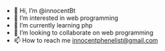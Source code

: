 - 👋 Hi, I’m @innocentBt
- 👀 I’m interested in web programming
- 🌱 I’m currently learning php
- 💞️ I’m looking to collaborate on web programming
- 📫 How to reach me innocentphenelist@gmail.com

<!---
innocentBt/innocentBt is a ✨ special ✨ repository because its `README.md` (this file) appears on your GitHub profile.
You can click the Preview link to take a look at your changes.
--->
